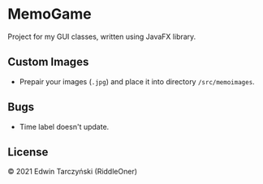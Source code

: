 # MemoGame

Project for my GUI classes, written using JavaFX library.

## Custom Images
* Prepair your images (`.jpg`) and place it into directory `/src/memoimages`.

## Bugs
* Time label doesn't update.

## License
© 2021 Edwin Tarczyński (RiddleOner)
